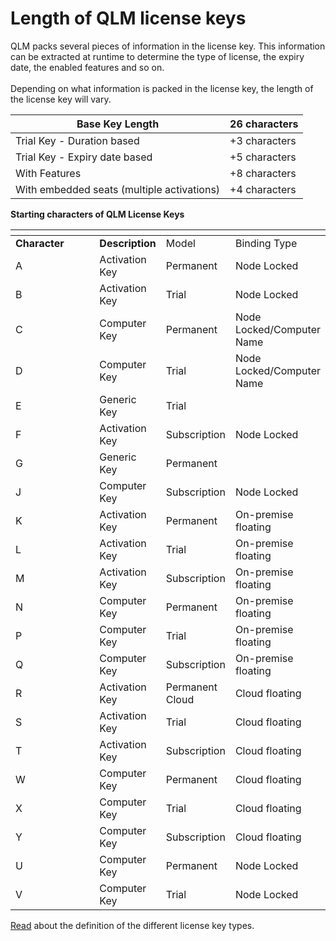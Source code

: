 # Length of QLM license keys

QLM packs several pieces of information in the license key. This information can be extracted at runtime to determine the type of license, the expiry date, the enabled features and so on.\
\
Depending on what information is packed in the license key, the length of the license key will vary.

&#x20;

| **Base Key Length**                        | 26 characters |
| ------------------------------------------ | ------------- |
| Trial Key - Duration based                 | +3 characters |
| Trial Key - Expiry date based              | +5 characters |
| With Features                              | +8 characters |
| With embedded seats (multiple activations) | +4 characters |

&#x20;

&#x20;

**Starting characters of QLM License Keys**

<table data-header-hidden><thead><tr><th width="165"></th><th></th><th></th><th></th></tr></thead><tbody><tr><td><strong>Character</strong></td><td><strong>Description</strong></td><td>Model</td><td>Binding Type</td></tr><tr><td>A</td><td>Activation Key</td><td>Permanent</td><td>Node Locked</td></tr><tr><td>B</td><td>Activation Key</td><td>Trial</td><td>Node Locked</td></tr><tr><td>C</td><td>Computer Key</td><td>Permanent</td><td>Node Locked/Computer Name</td></tr><tr><td>D</td><td>Computer Key</td><td>Trial</td><td>Node Locked/Computer Name</td></tr><tr><td>E</td><td>Generic Key</td><td>Trial</td><td></td></tr><tr><td>F</td><td>Activation Key</td><td>Subscription</td><td>Node Locked</td></tr><tr><td>G</td><td>Generic Key</td><td>Permanent</td><td></td></tr><tr><td>J</td><td>Computer Key</td><td>Subscription</td><td>Node Locked</td></tr><tr><td>K</td><td>Activation Key</td><td>Permanent </td><td>On-premise floating</td></tr><tr><td>L</td><td>Activation Key</td><td>Trial</td><td>On-premise floating</td></tr><tr><td>M</td><td>Activation Key</td><td>Subscription</td><td>On-premise floating</td></tr><tr><td>N</td><td>Computer Key</td><td>Permanent </td><td>On-premise floating</td></tr><tr><td>P</td><td>Computer Key</td><td>Trial </td><td>On-premise floating</td></tr><tr><td>Q</td><td>Computer Key</td><td>Subscription </td><td>On-premise floating</td></tr><tr><td>R</td><td>Activation Key</td><td>Permanent Cloud</td><td>Cloud floating</td></tr><tr><td>S</td><td>Activation Key</td><td>Trial</td><td>Cloud floating</td></tr><tr><td>T</td><td>Activation Key</td><td>Subscription</td><td>Cloud floating</td></tr><tr><td>W</td><td>Computer Key</td><td>Permanent</td><td>Cloud floating</td></tr><tr><td>X</td><td>Computer Key</td><td>Trial</td><td>Cloud floating</td></tr><tr><td>Y</td><td>Computer Key</td><td>Subscription</td><td>Cloud floating</td></tr><tr><td>U</td><td>Computer Key</td><td>Permanent</td><td>Node Locked</td></tr><tr><td>V</td><td>Computer Key</td><td>Trial</td><td>Node Locked</td></tr></tbody></table>

&#x20;

[Read](license-key-types.md) about the definition of the different license key types.
